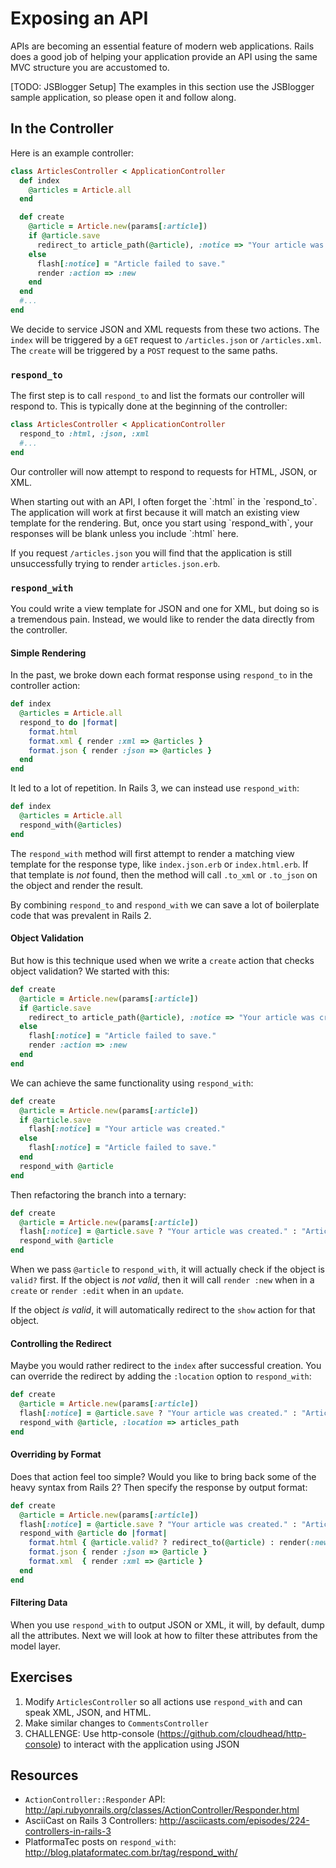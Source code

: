 # Exposing an API

APIs are becoming an essential feature of modern web applications. Rails does a good job of helping your application provide an API using the same MVC structure you are accustomed to.

<div class="note">
  [TODO: JSBlogger Setup]
  The examples in this section use the JSBlogger sample application, so please open it and follow along.
</div>

## In the Controller

Here is an example controller:

```ruby
class ArticlesController < ApplicationController
  def index
    @articles = Article.all
  end

  def create
    @article = Article.new(params[:article])
    if @article.save
      redirect_to article_path(@article), :notice => "Your article was created."
    else
      flash[:notice] = "Article failed to save."
      render :action => :new
    end
  end
  #...
end
```

We decide to service JSON and XML requests from these two actions. The `index` will be triggered by a `GET` request to `/articles.json` or `/articles.xml`. The `create` will be triggered by a `POST` request to the same paths.

### `respond_to`

The first step is to call `respond_to` and list the formats our controller will respond to. This is typically done at the beginning of the controller:

```ruby
class ArticlesController < ApplicationController
  respond_to :html, :json, :xml
  #...
end
```

Our controller will now attempt to respond to requests for HTML, JSON, or XML.

<div class="opinion">
When starting out with an API, I often forget the `:html` in the `respond_to`. The application will work at first because it will match an existing view template for the rendering. But, once you start using `respond_with`, your responses will be blank unless you include `:html` here.
</div>

If you request `/articles.json` you will find that the application is still unsuccessfully trying to render `articles.json.erb`.

### `respond_with`

You could write a view template for JSON and one for XML, but doing so is a tremendous pain. Instead, we would like to render the data directly from the controller.

#### Simple Rendering

In the past, we broke down each format response using `respond_to` in the controller action:

```ruby
def index
  @articles = Article.all
  respond_to do |format|
    format.html
    format.xml { render :xml => @articles }
    format.json { render :json => @articles }
  end
end
```

It led to a lot of repetition. In Rails 3, we can instead use `respond_with`:

```ruby
def index
  @articles = Article.all
  respond_with(@articles)
end
```

The `respond_with` method will first attempt to render a matching view template for the response type, like `index.json.erb` or `index.html.erb`. If that template is *not* found, then the method will call `.to_xml` or `.to_json` on the object and render the result.

By combining `respond_to` and `respond_with` we can save a lot of boilerplate code that was prevalent in Rails 2.

#### Object Validation

But how is this technique used when we write a `create` action that checks object validation? We started with this:

```ruby
def create
  @article = Article.new(params[:article])
  if @article.save
    redirect_to article_path(@article), :notice => "Your article was created."
  else
    flash[:notice] = "Article failed to save."
    render :action => :new
  end
end
```

We can achieve the same functionality using `respond_with`:

```ruby
def create
  @article = Article.new(params[:article])
  if @article.save
    flash[:notice] = "Your article was created."
  else
    flash[:notice] = "Article failed to save."
  end
  respond_with @article
end
```

Then refactoring the branch into a ternary:

```ruby
def create
  @article = Article.new(params[:article])
  flash[:notice] = @article.save ? "Your article was created." : "Article failed to save."
  respond_with @article
end
```

When we pass `@article` to `respond_with`, it will actually check if the object is `valid?` first. If the object is *not valid*, then it will call `render :new` when in a `create` or `render :edit` when in an `update`. 

If the object *is valid*, it will automatically redirect to the `show` action for that object.

#### Controlling the Redirect

Maybe you would rather redirect to the `index` after successful creation. You can override the redirect by adding the `:location` option to `respond_with`:

```ruby
def create
  @article = Article.new(params[:article])
  flash[:notice] = @article.save ? "Your article was created." : "Article failed to save."
  respond_with @article, :location => articles_path
end
```

#### Overriding by Format

Does that action feel too simple? Would you like to bring back some of the heavy syntax from Rails 2? Then specify the response by output format:

```ruby
def create
  @article = Article.new(params[:article])
  flash[:notice] = @article.save ? "Your article was created." : "Article failed to save."
  respond_with @article do |format|
    format.html { @article.valid? ? redirect_to(@article) : render(:new) }
    format.json { render :json => @article }
    format.xml  { render :xml => @article }
  end
end
```

#### Filtering Data

When you use `respond_with` to output JSON or XML, it will, by default, dump all the attributes. Next we will look at how to filter these attributes from the model layer.

## Exercises

1. Modify `ArticlesController` so all actions use `respond_with` and can speak XML, JSON, and HTML.
2. Make similar changes to `CommentsController`
3. CHALLENGE: Use http-console (https://github.com/cloudhead/http-console) to interact with the application using JSON

## Resources

* `ActionController::Responder` API: http://api.rubyonrails.org/classes/ActionController/Responder.html
* AsciiCast on Rails 3 Controllers: http://asciicasts.com/episodes/224-controllers-in-rails-3
* PlatformaTec posts on `respond_with`: http://blog.plataformatec.com.br/tag/respond_with/
